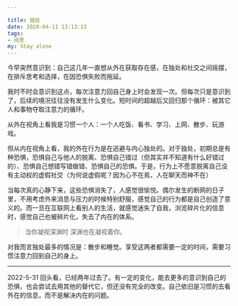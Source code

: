 ```yaml
---

title: 独处
date: 2020-04-11 13:13:13
tags: 
- 闲思 
my: Stay_alone
---
```

今早突然意识到：自己这几年一直想从外在获取存在感，在独处和社交之间摇摆，在排斥思考和选择，在因恐惧失败而拖延。

我时不时会意识到这点，每次注意力回自己身上时会发现一次。但每次只是意识到了，后续的境况往往没有发生什么变化。短时间的超越后又回归那个循环：被其它人和事物夺取注意力的循环。

从外在视角上看我是习惯一个人：一个人吃饭、看书、学习、上网、散步、玩游戏。

但从内在视角上看，我的外在行为是在逃避与内心独处的。对于独处，初期总是有种恐惧，恐惧自己与他人的脱离、恐惧自己错过（但其实并不知道有什么好错过的）、恐惧自己想错写错做错、恐惧自己的恐惧。于是，行为上不愿意脱离自己没有主动权的虚假社交（为何说虚假呢？因为心不在焉，人在聊天而神不在）

当每次真的心静下来，这些恐惧消失了，人感觉很愉悦。偶尔发生的断网的日子里，不用考虑外来消息与压力的时候特别舒服，感觉自己的行为都是自己创造了意义的。而一旦在互联网上看别人的生活，就感觉迷失了自我，浏览碎片化的信息时，感觉自己也被碎片化，失去了内在的体系。

> 当你凝视深渊时 深渊也在凝视着你。

对我而言独处最多的情况是：散步和睡觉。享受这两者都需要一定的时间，需要习惯注意力回到自己的身上。

---

2022-5-31
回头看，已经两年过去了。有一定的变化，能去更多的意识到自己的恐惧，也会尝试去用其他的替代它，但还没有完全的改变。自己依旧是习惯的去看外在的信息，而不是解决内在的问题。
